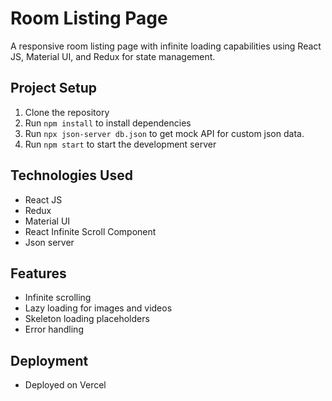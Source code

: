 # Room Listing Page

A responsive room listing page with infinite loading capabilities using React JS, Material UI, and Redux for state management.

## Project Setup

1. Clone the repository
2. Run `npm install` to install dependencies
3. Run `npx json-server db.json` to get mock API for custom json data.
4. Run `npm start` to start the development server

## Technologies Used

- React JS
- Redux
- Material UI
- React Infinite Scroll Component
- Json server

## Features

- Infinite scrolling
- Lazy loading for images and videos
- Skeleton loading placeholders
- Error handling

## Deployment

- Deployed on Vercel
